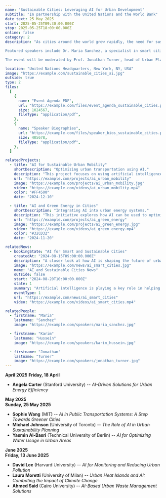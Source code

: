 ```yaml
---
name: "Sustainable Cities: Leveraging AI for Urban Development"
subtitle: "In partnership with the United Nations and the World Bank"
date_text: 25 May 2025
start: 2025-05-25T09:30:00.000Z
stop: 2025-05-25T18:00:00.000Z
online: false
category: 2
description: "As cities around the world grow rapidly, the need for sustainable urban development has never been more pressing. This event explores how artificial intelligence can help tackle the challenges of urbanization, from transportation systems to energy efficiency, and ensure that cities of the future are more sustainable and livable.

Featured speakers include Dr. Maria Sanchez, a specialist in smart cities from the World Bank, and Dr. Karim Hussein, an urban development expert from the United Nations.

The event will be moderated by Prof. Jonathan Turner, head of Urban Planning at Cambridge University."

location: "United Nations Headquarters, New York, NY, USA"
image: "https://example.com/sustainable_cities_ai.jpg"
outside: true
type: 2
files:
  [
    {
      name: "Event Agenda PDF",
      url: "https://example.com/files/event_agenda_sustainable_cities.pdf",
      size: 1024567,
      fileType: "application/pdf",
    },
    {
      name: "Speaker Biographies",
      url: "https://example.com/files/speaker_bios_sustainable_cities.pdf",
      size: 405678,
      fileType: "application/pdf",
    },
  ]

relatedProjects:
  - title: "AI for Sustainable Urban Mobility"
    shortDescription: "Optimizing urban transportation using AI."
    description: "This project focuses on using artificial intelligence to improve urban mobility by optimizing traffic flow, reducing congestion, and promoting public transportation systems."
    url: "https://example.com/projects/ai_urban_mobility"
    image: "https://example.com/projects/ai_urban_mobility.jpg"
    video: "https://example.com/videos/ai_urban_mobility.mp4"
    color: "#FF4500"
    date: "2024-12-10"

  - title: "AI and Green Energy in Cities"
    shortDescription: "Integrating AI into urban energy systems."
    description: "This initiative explores how AI can be used to optimize energy consumption in urban areas, promoting renewable energy sources and increasing energy efficiency across city infrastructures."
    url: "https://example.com/projects/ai_green_energy"
    image: "https://example.com/projects/ai_green_energy.jpg"
    video: "https://example.com/videos/ai_green_energy.mp4"
    color: "#32CD32"
    date: "2024-11-20"

relatedNews:
  - bookingState: "AI for Smart and Sustainable Cities"
    createdAt: "2024-08-15T09:00:00.000Z"
    description: "A closer look at how AI is shaping the future of urban development and contributing to the creation of smarter, greener cities."
    image: "https://example.com/news/ai_smart_cities.jpg"
    name: "AI and Sustainable Cities News"
    outside: false
    start: "2024-08-20T10:00:00.000Z"
    state: 1
    summary: "Artificial intelligence is playing a key role in helping cities around the world become more sustainable, resilient, and livable."
    eventType: 1
    url: "https://example.com/news/ai_smart_cities"
    video: "https://example.com/videos/ai_smart_cities.mp4"

relatedPeople:
  - firstname: "Maria"
    lastname: "Sanchez"
    image: "https://example.com/speakers/maria_sanchez.jpg"

  - firstname: "Karim"
    lastname: "Hussein"
    image: "https://example.com/speakers/karim_hussein.jpg"

  - firstname: "Jonathan"
    lastname: "Turner"
    image: "https://example.com/speakers/jonathan_turner.jpg"
---
```


**April 2025**
**Friday, 18 April**

- **Angela Carter** (Stanford University) -- _AI-Driven Solutions for Urban Energy Efficiency_

**May 2025**  
**Sunday, 25 May 2025**

- **Sophie Wang** (MIT) -- _AI in Public Transportation Systems: A Step Towards Greener Cities_
- **Michael Johnson** (University of Toronto) -- _The Role of AI in Urban Sustainability Planning_
- **Yasmin Al-Basri** (Technical University of Berlin) -- _AI for Optimizing Water Usage in Urban Areas_

**June 2025**  
**Friday, 13 June 2025**

- **David Lee** (Harvard University) -- _AI for Monitoring and Reducing Urban Pollution_
- **Laura Moretti** (University of Milan) -- _Urban Heat Islands and AI: Combating the Impact of Climate Change_
- **Ahmed Said** (Cairo University) -- _AI-Based Urban Waste Management Solutions_
